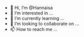 - 👋 Hi, I’m @Hannaisa
- 👀 I’m interested in ...
- 🌱 I’m currently learning ...
- 💞️ I’m looking to collaborate on ...
- 📫 How to reach me ...

<!---
Hannaisa/Hannaisa is a ✨ special ✨ repository because its `README.md` (this file) appears on your GitHub profile.
You can click the Preview link to take a look at your changes.
--->
